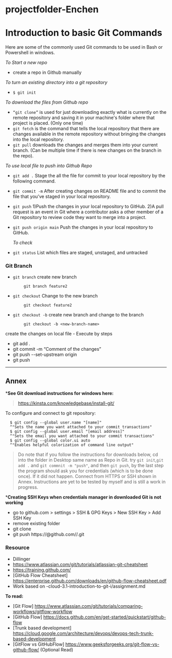 # projectfolder-Enchen


# Introduction to basic Git Commands 
Here are some of the commonly used Git commands to be used in Bash or Powershell in windows.

*To Start a new repo*
- create a repo in Github manually


*To turn an existing directory into a git repository*
 - `$ git init`



*To download the files from Github repo*
- `“git clone”` is used for just downloading exactly what is currently on the remote repository and saving it in your machine's folder where that project is placed. (Only one time) 
- `git fetch` is the command that tells the local repository that there are changes available in the remote repository without bringing the changes into the local repository.
- `git pull` downloads the changes and merges them into your current branch. (Can be multiple time if there is new changes on the branch in the repo). 
  
*To use local file to push into Github Repo*
- `git add .` Stage the all the file for commit to your local repository by the following command.
- `git commit -m` After creating changes on README file and to commit the file that you’ve staged in your local repository.
- `git push`  1)Push the changes in your local repository to GitHub.
              2)A pull request is an event in Git where a contributor asks a other member of a Git repository to review code they want to merge into a project.
- `git push origin main` 	Push the changes in your local repository to GitHub.

  *To check*
- `git status` List which files are staged, unstaged, and untracked
  
### Git Branch 

- `git branch` create new branch 
```
        git branch feature2
```
- `git checkout` Change to the new branch 
```
        git checkout feature2
```
- `git checkout -b` create new branch and change to the branch  
```
        git checkout -b <new-branch-name>
```
create the changes on local file - Execute by steps
- git add .
- git commit -m “Comment of the changes”
- git push --set-upstream origin <new-branch-name>
- git push

----------


  
  ## Annex
 ***See Git download instructions for windows here:**
  > https://kinsta.com/knowledgebase/install-git/
 
 To configure and connect to git repository:
```
  $ git config --global user.name "[name]"      
  ^"Sets the name you want attached to your commit transactions"
  $ git config --global user.email "[email address]"
  ^"Sets the email you want attached to your commit transactions"
  $ git config --global color.ui auto
  ^"Enables helpful colorization of command line output"
  ```


  
  
  > Do note that if you follow the instructions for downloads below, cd into the folder in Desktop same name as Repo in Git. try `git init`,`git add .` and `git commnit -m "push"`, and then `git push`, by the last step the program should ask you for credentials (which is to be done once). If it did not happen. Connect from HTTPS or SSH shown in Annex. Instructions are yet to be tested by myself and is still a work in progress. 
  
  
  ***Creating SSH Keys when credentials manager in downloaded Git is not working**
  
  - go to github.com > settings > SSH & GPG Keys > New SSH Key > Add SSH Key
  - remove existing folder 
  - git clone <SSH URL>
  - git push https://<PERSONALACCESSTOKEN>@github.com/<YOUR git username>/<your repo name>.git

### Resource
- Dillinger
- https://www.atlassian.com/git/tutorials/atlassian-git-cheatsheet
- https://training.github.com/
- [GitHub Flow Cheatsheet] https://enterprise.github.com/downloads/en/github-flow-cheatsheet.pdf
- Work based on -cloud-3.1-introduction-to-git-i/assignment.md

**To read:**
-  [Git Flow] https://www.atlassian.com/git/tutorials/comparing-workflows/gitflow-workflow
- [GitHub Flow] https://docs.github.com/en/get-started/quickstart/github-flow
- [Trunk based development] https://cloud.google.com/architecture/devops/devops-tech-trunk-based-development
- [GitFlow vs GitHubFlow] https://www.geeksforgeeks.org/git-flow-vs-github-flow/ (Optional Read)



